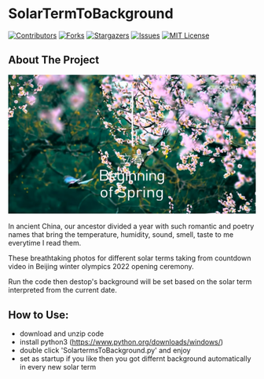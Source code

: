 # SolarTermToBackground


[![Contributors][contributors-shield]][contributors-url]
[![Forks][forks-shield]][forks-url]
[![Stargazers][stars-shield]][stars-url]
[![Issues][issues-shield]][issues-url]
[![MIT License][license-shield]][license-url]



<!-- ABOUT THE PROJECT -->
## About The Project

![Product Name Screen Shot][product-screenshot]

In ancient China, our ancestor divided a year with such romantic and poetry names that bring the temperature, humidity, sound, smell, taste to me everytime I read them.

These breathtaking photos for different solar terms taking from countdown video in Beijing winter olympics 2022 opening ceremony.

Run the code then destop's background will be set based on the solar term interpreted from the current date. 



## How to Use:
* download and unzip code
* install python3 (https://www.python.org/downloads/windows/)
* double click 'SolartermsToBackground.py' and enjoy
* set as startup if you like then you got differnt background automatically in every new solar term


<!-- MARKDOWN LINKS & IMAGES -->
<!-- https://www.markdownguide.org/basic-syntax/#reference-style-links -->
[contributors-shield]: https://img.shields.io/github/contributors/JackJiang1989/SolarTermToBackground.svg?style=for-the-badge
[contributors-url]: https://github.com/JackJiang1989/SolarTermToBackground/graphs/contributors
[forks-shield]: https://img.shields.io/github/forks/JackJiang1989/SolarTermToBackground.svg?style=for-the-badge
[forks-url]: https://github.com/JackJiang1989/SolarTermToBackground/network/members
[stars-shield]: https://img.shields.io/github/stars/JackJiang1989/SolarTermToBackground.svg?style=for-the-badge
[stars-url]: https://github.com/JackJiang1989/SolarTermToBackground/stargazers
[issues-shield]: https://img.shields.io/github/issues/JackJiang1989/SolarTermToBackground.svg?style=for-the-badge
[issues-url]: https://github.com/JackJiang1989/SolarTermToBackground/issues
[license-shield]: https://img.shields.io/github/license/JackJiang1989/SolarTermToBackground.svg?style=for-the-badge
[license-url]: https://github.com/JackJiang1989/SolarTermToBackground/blob/master/LICENSE.txt

[product-screenshot]: backgrounds/0.jpg
